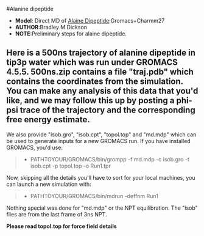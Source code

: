 

#Alanine dipeptide
+ **Model**: Direct MD of [Alaine Dipeptide](http://en.wikipedia.org/wiki/Dipeptide):Gromacs+Charmm27
+ **AUTHOR**:Bradley M Dickson
+ **NOTE**:Preliminary steps for alaine dipeptide.

Here is a 500ns trajectory of alanine dipeptide in tip3p water which was run under GROMACS 4.5.5. 500ns.zip contains a file "traj.pdb" which contains the coordinates from the simulation. You can make any analysis of this data that you'd like, and we may follow this up by posting a phi-psi trace of the trajectory and the corresponding free energy estimate.
 -----

We also provide "isob.gro", "isob.cpt", "topol.top" and "md.mdp" which can be used to generate inputs for a new GROMACS run. If you have installed GROMACS, you'd use:

 >- PATHTOYOUR/GROMACS/bin/grompp -f md.mdp -c isob.gro -t isob.cpt -p topol.top -o Run1.tpr

Now, skipping all the details you'll have to sort for your local machines, you can launch a new simulation with: 

>- PATHTOYOUR/GROMACS/bin/mdrun -deffnm Run1

Nothing special was done for "md.mdp" or the NPT equilibration. The "isob" files are from the last frame of 3ns NPT. 

**Please read topol.top for force field details**
